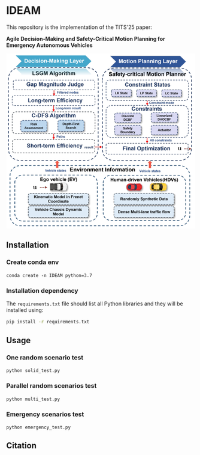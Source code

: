 # IDEAM

This repository is the implementation of the TITS'25 paper:

**Agile Decision-Making and Safety-Critical Motion Planning for Emergency Autonomous Vehicles**

**<img src="pictures\framework.png" alt="framework" style="zoom: 67%;" />**

## Installation

### Create conda env

```shell
conda create -n IDEAM python=3.7
```

### Installation dependency

The `requirements.txt` file should list all Python libraries and they will be installed using:

```bash
pip install -r requirements.txt
```

## Usage

### **One random scenario test** 

```shell
python solid_test.py
```

### **Parallel random scenarios test** 

```shell
python multi_test.py
```

### Emergency scenarios test

```shell
python emergency_test.py
```

## Citation

